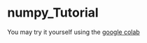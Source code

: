 # numpy_Tutorial
You may try it yourself using the [google colab](https://colab.google/notebooks/ )
